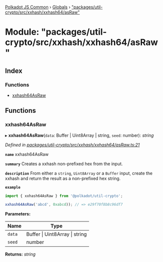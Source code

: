 [Polkadot JS Common](../README.md) › [Globals](../globals.md) › ["packages/util-crypto/src/xxhash/xxhash64/asRaw"](_packages_util_crypto_src_xxhash_xxhash64_asraw_.md)

# Module: "packages/util-crypto/src/xxhash/xxhash64/asRaw"

## Index

### Functions

* [xxhash64AsRaw](_packages_util_crypto_src_xxhash_xxhash64_asraw_.md#xxhash64asraw)

## Functions

###  xxhash64AsRaw

▸ **xxhash64AsRaw**(`data`: Buffer | Uint8Array | string, `seed`: number): *string*

*Defined in [packages/util-crypto/src/xxhash/xxhash64/asRaw.ts:21](https://github.com/polkadot-js/common/blob/92cc8fc4e/packages/util-crypto/src/xxhash/xxhash64/asRaw.ts#L21)*

**`name`** xxhash64AsRaw

**`summary`** Creates a xxhash non-prefixed hex from the input.

**`description`** 
From either a `string`, `Uint8Array` or a `Buffer` input, create the xxhash and return the result as a non-prefixed hex string.

**`example`** 
<BR>

```javascript
import { xxhash64AsRaw } from '@polkadot/util-crypto';

xxhash64AsRaw('abcd', 0xabcd)); // => e29f70f8b8c96df7
```

**Parameters:**

Name | Type |
------ | ------ |
`data` | Buffer &#124; Uint8Array &#124; string |
`seed` | number |

**Returns:** *string*
